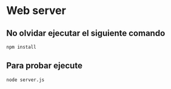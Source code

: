# Web server 

## No olvidar ejecutar el siguiente comando

```
npm install
```

## Para probar ejecute

```
node server.js
```